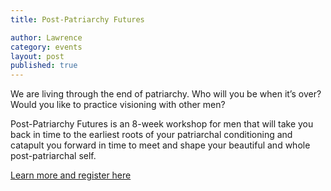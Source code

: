 ```yaml
---
title: Post-Patriarchy Futures

author: Lawrence
category: events
layout: post
published: true
---
```


We are living through the end of patriarchy.
Who will you be when it’s over?
Would you like to practice visioning with other men?

Post-Patriarchy Futures is an 8-week workshop for men that will take you back in time to the earliest roots of your patriarchal conditioning and catapult you forward in time to meet and shape your beautiful and whole post-patriarchal self.

[Learn more and register here](https://infinitegrowth.rocks/vision/post-patriarchy-futures/)